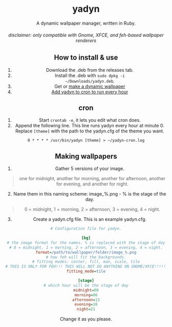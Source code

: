 <div align="center">
  
# yadyn

A dynamic wallpaper manager, written in Ruby.

<h6>disclaimer: only compatible with Gnome, XFCE, and feh-based wallpaper renderers</h6>

## How to install & use
1. Download the .deb from the releases tab.
2. Install the .deb with <code>sudo dpkg -i ~/Downloads/yadyn.deb</code>.
3. Get or <a href="#making-wallpapers">make a dynamic wallpaper</a>
4. <a href="#cron">Add yadyn to cron to run every hour</a>

## cron
1. Start <code>crontab -e</code>, it lets you edit what cron does.
2. Append the following line. This line runs yadyn every hour at minute 0. Replace <code>[theme]</code> with the path to the yadyn.cfg of the theme you want.

```
0 * * * * /usr/bin/yadyn [theme] > ~/yadyn-cron.log
```

## Making wallpapers
1. Gather 5 versions of your image.
> one for midnight, another for morning, another for afternoon, another for evening, and another for night.
2. Name them in this naming scheme: image_%.png - % is the stage of the day.
> 0 = midnight, 1 = morning, 2 = afternoon, 3 = evening, 4 = night.
3. Create a yadyn.cfg file.
This is an example yadyn.cfg.
```ini
# Configuration file for yadyn.

[bg]
# the image format for the names. % is replaced with the stage of day
# 0 = midnight, 1 = morning, 2 = afternoon, 3 = evening, 4 = night.
format=/path/to/wallpaper/folder/image_%.png
# how feh will fit the backgrounds.
# fitting modes: center, fill, max, scale, tile
# THIS IS ONLY FOR FEH!!! THIS WILL NOT DO ANYTHING ON GNOME/XFCE!!!!!!
fitting_mode=tile

[stage]
# which hour will be the stage of day
midnight=00
morning=06
afternoon=13
evening=18
night=21
```
Change it as you please.
</div>
